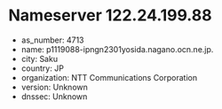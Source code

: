 # Nameserver 122.24.199.88

* as_number: 4713
* name: p1119088-ipngn2301yosida.nagano.ocn.ne.jp.
* city: Saku
* country: JP
* organization: NTT Communications Corporation
* version: Unknown
* dnssec: Unknown
